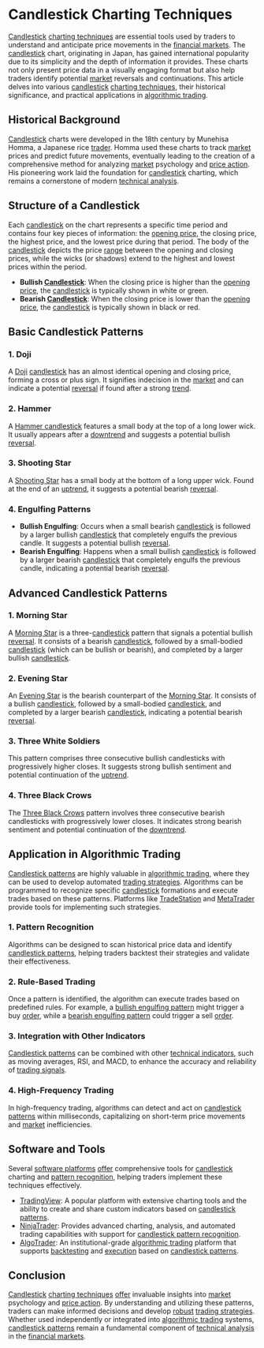 # Candlestick Charting Techniques

[Candlestick](../c/candlestick.md) [charting techniques](../c/charting_techniques.md) are essential tools used by traders to understand and anticipate price movements in the [financial markets](../f/financial_market.md). The [candlestick](../c/candlestick.md) chart, originating in Japan, has gained international popularity due to its simplicity and the depth of information it provides. These charts not only present price data in a visually engaging format but also help traders identify potential [market](../m/market.md) reversals and continuations. This article delves into various [candlestick](../c/candlestick.md) [charting techniques](../c/charting_techniques.md), their historical significance, and practical applications in [algorithmic trading](../a/algorithmic_trading.md).

## Historical Background

[Candlestick](../c/candlestick.md) charts were developed in the 18th century by Munehisa Homma, a Japanese rice [trader](../t/trader.md). Homma used these charts to track [market](../m/market.md) prices and predict future movements, eventually leading to the creation of a comprehensive method for analyzing [market](../m/market.md) psychology and [price action](../p/price_action.md). His pioneering work laid the foundation for [candlestick](../c/candlestick.md) charting, which remains a cornerstone of modern [technical analysis](../t/technical_analysis.md).

## Structure of a Candlestick

Each [candlestick](../c/candlestick.md) on the chart represents a specific time period and contains four key pieces of information: the [opening price](../o/opening_price.md), the closing price, the highest price, and the lowest price during that period. The body of the [candlestick](../c/candlestick.md) depicts the price [range](../r/range.md) between the opening and closing prices, while the wicks (or shadows) extend to the highest and lowest prices within the period.

- **Bullish [Candlestick](../c/candlestick.md)**: When the closing price is higher than the [opening price](../o/opening_price.md), the [candlestick](../c/candlestick.md) is typically shown in white or green.
- **Bearish [Candlestick](../c/candlestick.md)**: When the closing price is lower than the [opening price](../o/opening_price.md), the [candlestick](../c/candlestick.md) is typically shown in black or red.

## Basic Candlestick Patterns

### 1. Doji
A [Doji](../d/doji.md) [candlestick](../c/candlestick.md) has an almost identical opening and closing price, forming a cross or plus sign. It signifies indecision in the [market](../m/market.md) and can indicate a potential [reversal](../r/reversal.md) if found after a strong [trend](../t/trend.md).

### 2. Hammer
A [Hammer candlestick](../h/hammer_candlestick.md) features a small body at the top of a long lower wick. It usually appears after a [downtrend](../d/downtrend.md) and suggests a potential bullish [reversal](../r/reversal.md).

### 3. Shooting Star
A [Shooting Star](../s/shooting_star.md) has a small body at the bottom of a long upper wick. Found at the end of an [uptrend](../u/uptrend.md), it suggests a potential bearish [reversal](../r/reversal.md).

### 4. Engulfing Patterns
- **Bullish Engulfing**: Occurs when a small bearish [candlestick](../c/candlestick.md) is followed by a larger bullish [candlestick](../c/candlestick.md) that completely engulfs the previous candle. It suggests a potential bullish [reversal](../r/reversal.md).
- **Bearish Engulfing**: Happens when a small bullish [candlestick](../c/candlestick.md) is followed by a larger bearish [candlestick](../c/candlestick.md) that completely engulfs the previous candle, indicating a potential bearish [reversal](../r/reversal.md).

## Advanced Candlestick Patterns

### 1. Morning Star
A [Morning Star](../m/morning_star.md) is a three-[candlestick](../c/candlestick.md) pattern that signals a potential bullish [reversal](../r/reversal.md). It consists of a bearish [candlestick](../c/candlestick.md), followed by a small-bodied [candlestick](../c/candlestick.md) (which can be bullish or bearish), and completed by a larger bullish [candlestick](../c/candlestick.md).

### 2. Evening Star
An [Evening Star](../e/evening_star.md) is the bearish counterpart of the [Morning Star](../m/morning_star.md). It consists of a bullish [candlestick](../c/candlestick.md), followed by a small-bodied [candlestick](../c/candlestick.md), and completed by a larger bearish [candlestick](../c/candlestick.md), indicating a potential bearish [reversal](../r/reversal.md).

### 3. Three White Soldiers
This pattern comprises three consecutive bullish candlesticks with progressively higher closes. It suggests strong bullish sentiment and potential continuation of the [uptrend](../u/uptrend.md).

### 4. Three Black Crows
The [Three Black Crows](../t/three_black_crows.md) pattern involves three consecutive bearish candlesticks with progressively lower closes. It indicates strong bearish sentiment and potential continuation of the [downtrend](../d/downtrend.md).

## Application in Algorithmic Trading

[Candlestick patterns](../c/candlestick_patterns.md) are highly valuable in [algorithmic trading](../a/algorithmic_trading.md), where they can be used to develop automated [trading strategies](../t/trading_strategies.md). Algorithms can be programmed to recognize specific [candlestick](../c/candlestick.md) formations and execute trades based on these patterns. Platforms like [TradeStation](https://www.tradestation.com/) and [MetaTrader](https://www.metatrader4.com/en) provide tools for implementing such strategies.

### 1. Pattern Recognition
Algorithms can be designed to scan historical price data and identify [candlestick patterns](../c/candlestick_patterns.md), helping traders backtest their strategies and validate their effectiveness.

### 2. Rule-Based Trading
Once a pattern is identified, the algorithm can execute trades based on predefined rules. For example, a [bullish engulfing pattern](../b/bullish_engulfing_pattern.md) might trigger a buy [order](../o/order.md), while a [bearish engulfing pattern](../b/bearish_engulfing_pattern.md) could trigger a sell [order](../o/order.md).

### 3. Integration with Other Indicators
[Candlestick patterns](../c/candlestick_patterns.md) can be combined with other [technical indicators](../t/technical_indicators.md), such as moving averages, RSI, and MACD, to enhance the accuracy and reliability of [trading signals](../t/trading_signals.md).

### 4. High-Frequency Trading
In high-frequency trading, algorithms can detect and act on [candlestick patterns](../c/candlestick_patterns.md) within milliseconds, capitalizing on short-term price movements and [market](../m/market.md) inefficiencies.

## Software and Tools

Several [software platforms](../s/software_platforms_for_trading.md) [offer](../o/offer.md) comprehensive tools for [candlestick](../c/candlestick.md) charting and [pattern recognition](../p/pattern_recognition.md), helping traders implement these techniques effectively.

- [TradingView](https://www.tradingview.com/): A popular platform with extensive charting tools and the ability to create and share custom indicators based on [candlestick patterns](../c/candlestick_patterns.md).
- [NinjaTrader](https://ninjatrader.com/): Provides advanced charting, analysis, and automated trading capabilities with support for [candlestick pattern recognition](../c/candlestick_pattern_recognition.md).
- [AlgoTrader](https://www.algotrader.com/): An institutional-grade [algorithmic trading](../a/algorithmic_trading.md) platform that supports [backtesting](../b/backtesting.md) and [execution](../e/execution.md) based on [candlestick patterns](../c/candlestick_patterns.md).

## Conclusion

[Candlestick](../c/candlestick.md) [charting techniques](../c/charting_techniques.md) [offer](../o/offer.md) invaluable insights into [market](../m/market.md) psychology and [price action](../p/price_action.md). By understanding and utilizing these patterns, traders can make informed decisions and develop [robust](../r/robust.md) [trading strategies](../t/trading_strategies.md). Whether used independently or integrated into [algorithmic trading](../a/algorithmic_trading.md) systems, [candlestick patterns](../c/candlestick_patterns.md) remain a fundamental component of [technical analysis](../t/technical_analysis.md) in the [financial markets](../f/financial_market.md).